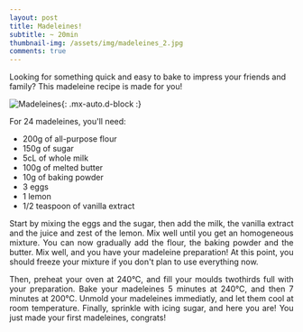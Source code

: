 ```yaml
---
layout: post
title: Madeleines!
subtitle: ~ 20min
thumbnail-img: /assets/img/madeleines_2.jpg
comments: true
---
```


Looking for something quick and easy to bake to impress your friends and family? This madeleine recipe is made for you!

![Madeleines](/assets/img/madeleines.jpg){: .mx-auto.d-block :}

For 24 madeleines, you'll need:

- 200g of all-purpose flour
- 150g of sugar
- 5cL of whole milk
- 100g of melted butter
- 10g of baking powder
- 3 eggs
- 1 lemon
- 1/2 teaspoon of vanilla extract

<div style="text-align: justify">
<p> Start by mixing the eggs and the sugar, then add the milk, the vanilla extract and the juice and zest of the lemon. Mix well until you get an homogeneous mixture. You can now gradually add the flour, the baking powder and the butter. Mix well, and you have your madeleine preparation! At this point, you should freeze your mixture if you don't plan to use everything now. </p>
<p> Then, preheat your oven at 240°C, and fill your moulds twothirds full with your preparation. Bake your madeleines 5 minutes at 240°C, and then 7 minutes at 200°C. Unmold your madeleines immediatly, and let them cool at room temperature. Finally, sprinkle with icing sugar, and here you are! You just made your first madeleines, congrats!</p>
</div>
